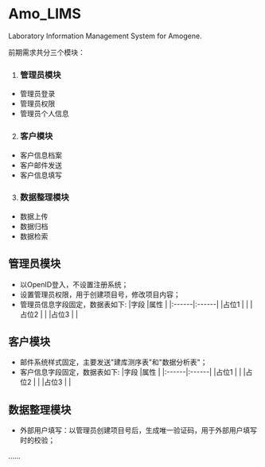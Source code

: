# Amo_LIMS
Laboratory Information Management System for Amogene.

前期需求共分三个模块：
1. ### 管理员模块
- 管理员登录
- 管理员权限
- 管理员个人信息

2. ### 客户模块
- 客户信息档案
- 客户邮件发送
- 客户信息填写

3. ### 数据整理模块
- 数据上传
- 数据归档
- 数据检索


## 管理员模块
- 以OpenID登入，不设置注册系统；
- 设置管理员权限，用于创建项目号，修改项目内容；
- 管理员信息字段固定，数据表如下:
|字段    |属性    |
|:------|:------|
|占位1   |        |
|占位2   |        |
|占位3   |        |

## 客户模块
- 邮件系统样式固定，主要发送"建库测序表"和"数据分析表"；
- 客户信息字段固定，数据表如下:
|字段    |属性    |
|:------|:------|
|占位1   |        |
|占位2   |        |
|占位3   |        |

## 数据整理模块
- 外部用户填写：以管理员创建项目号后，生成唯一验证码，用于外部用户填写时的校验；

……
